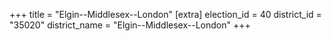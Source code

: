 +++
title = "Elgin--Middlesex--London"
[extra]
election_id = 40
district_id = "35020"
district_name = "Elgin--Middlesex--London"
+++
